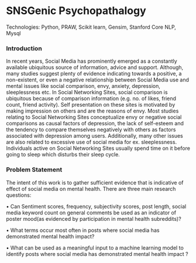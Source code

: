 # SNSGenic Psychopathalogy
Technologies: Python, PRAW, Scikit learn, Gensim, Stanford Core NLP, Mysql

### Introduction

  In recent years, Social Media has prominently emerged as a constantly available ubiquitous source of information, advice and support. Although, many studies suggest plenty of evidence indicating towards a positive, a non-existent, or even a negative relationship between Social Media use and mental issues like social comparison, envy, anxiety, depression, sleeplessness etc. In Social Networking Sites, social comparison is ubiquitous because of comparison information (e.g. no. of likes, friend count, friend activity). Self presentation on these sites is motivated by making impression on others and are the reasons of envy. Most studies relating to Social Networking Sites conceptualize envy or negative social comparisons as causal factors of depression, the lack of self-esteem and the tendency to compare themselves negatively with others as factors associated with depression among users.
Additionally, many other issues are also related to excessive use of social media for ex. sleeplessness. Individuals active on Social Networking Sites usually spend time on it before going to sleep which disturbs their sleep cycle.

### Problem Statement
The intent of this work is to gather sufficient evidence that is indicative of effect of social media on mental health. There are three main research questions:

• Can Sentiment scores, frequency, subjectivity scores, post length, social media keyword count on general comments be used as an indicator of poster mood(as evidenced by participation in mental health subreddits)?

• What terms occur most often in posts where social media has demonstrated mental health impact?

• What can be used as a meaningful input to a machine learning model to identify posts where social media has demonstrated mental health impact ?
